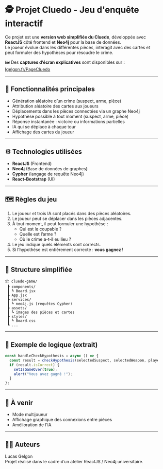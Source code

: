 # 🕵️ Projet Cluedo - Jeu d'enquête interactif

Ce projet est une **version web simplifiée du Cluedo**, développée avec **ReactJS** côté frontend et **Neo4j** pour la base de données.  
Le joueur évolue dans les différentes pièces, interagit avec des cartes et peut formuler des hypothèses pour résoudre le crime.

🖼️ Des **captures d’écran explicatives** sont disponibles sur : [lgelgon.fr/PageCluedo](https://lgelgon.fr/PageCluedo)

---

## 🧩 Fonctionnalités principales

- Génération aléatoire d’un crime (suspect, arme, pièce)
- Attribution aléatoire des cartes aux joueurs
- Déplacements dans les pièces connectées via un graphe Neo4j
- Hypothèse possible à tout moment (suspect, arme, pièce)
- Réponse instantanée : victoire ou informations partielles
- IA qui se déplace à chaque tour
- Affichage des cartes du joueur

---

## ⚙️ Technologies utilisées

- **ReactJS** (Frontend)
- **Neo4j** (Base de données de graphes)
- **Cypher** (langage de requête Neo4j)
- **React-Bootstrap** (UI)

---

## 🗺️ Règles du jeu

1. Le joueur et trois IA sont placés dans des pièces aléatoires.
2. Le joueur peut se déplacer dans les pièces adjacentes.
3. À tout moment, il peut formuler une hypothèse :
   - Qui est le coupable ?
   - Quelle est l’arme ?
   - Où le crime a-t-il eu lieu ?
4. Le jeu indique quels éléments sont corrects.
5. Si l’hypothèse est entièrement correcte : **vous gagnez !**

---

## 📁 Structure simplifiée

```
📦 cluedo-game/
 ┣ components/
 ┃ ┗ Board.jsx
 ┣ App.jsx
 ┣ services/
 ┃ ┗ neo4j.js (requêtes Cypher)
 ┣ assets/
 ┃ ┗ images des pièces et cartes
 ┣ styles/
 ┃ ┗ Board.css
 ┗ ...
```

---

## 🧪 Exemple de logique (extrait)

```js
const handleCheckHypothesis = async () => {
  const result = checkHypothesis(selectedSuspect, selectedWeapon, playerPosition);
  if (result.isCorrect) {
    setIsGameOver(true);
    alert("Vous avez gagné !");
  }
};
```

---

## 🧠 À venir

- Mode multijoueur
- Affichage graphique des connexions entre pièces
- Amélioration de l'IA

---

## 👨‍💻 Auteurs

Lucas Gelgon  
Projet réalisé dans le cadre d’un atelier ReactJS / Neo4j universitaire.
